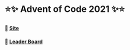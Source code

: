 # ⭐️✨ Advent of Code 2021 ✨⭐️

### 🌟 [Site](https://adventofcode.com/2021)

### 🌟 [Leader Board](https://adventofcode.com/2021/leaderboard/private/view/965299)
